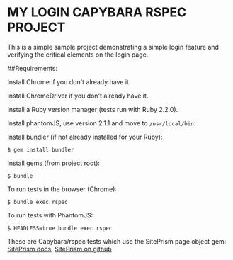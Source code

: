 # MY LOGIN CAPYBARA RSPEC PROJECT

This is a simple sample project demonstrating a simple login feature 
and verifying the critical elements on the login page.

##Requirements:

Install Chrome if you don't already have it.

Install ChromeDriver if you don't already have it.

Install a Ruby version manager (tests run with Ruby 2.2.0). 

Install phantomJS, use version 2.1.1 and move to ```/usr/local/bin```:

Install bundler (if not already installed for your Ruby):

```
$ gem install bundler
```

Install gems (from project root):

```
$ bundle
```

To run tests in the browser (Chrome):
```
$ bundle exec rspec
```

To run tests with PhantomJS:

```
$ HEADLESS=true bundle exec rspec
```

These are Capybara/rspec tests which use the SitePrism page object gem: [SitePrism docs](http://www.rubydoc.info/gems/site_prism/index), [SitePrism on github](https://github.com/natritmeyer/site_prism)
